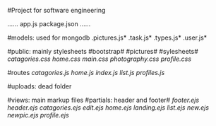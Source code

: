 #Project for software engineering

......
app.js
package.json
......

#models: used for mongodb
	.pictures.js*
	.task.js*
	.types.js*
	.user.js*

#public: mainly stylesheets
	#bootstrap#
	#pictures#
	#sylesheets#
		*catagories.css*
		*home.css*
		*main.css*
		*photography.css*
		*profile.css*

#routes
	*catagories.js*
	*home.js*
	*index.js*
	*list.js*
	*profiles.js*

#uploads: dead folder

#views: main markup files
	#partials: header and footer#
		*footer.ejs*
		*header.ejs*
	*catagories.ejs*
	*edit.ejs*
	*home.ejs*
	*landing.ejs*
	*list.ejs*
	*new.ejs*
	*newpic.ejs*
	*profile.ejs*